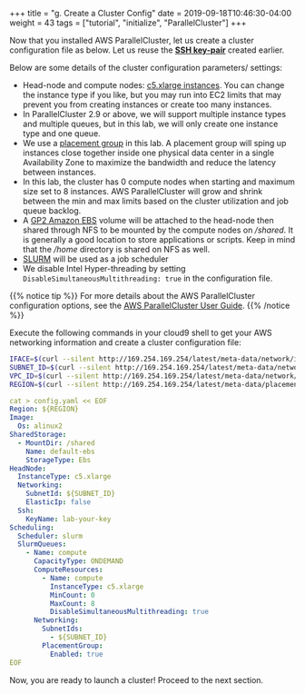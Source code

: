 +++
title = "g. Create a Cluster Config"
date = 2019-09-18T10:46:30-04:00
weight = 43
tags = ["tutorial", "initialize", "ParallelCluster"]
+++

Now that you installed AWS ParallelCluster, let us create a cluster configuration file as below. Let us reuse the [**SSH key-pair**](/02-aws-getting-started/05-key-pair-create.html) created earlier.

Below are some details of the cluster configuration parameters/ settings:

- Head-node and compute nodes: [c5.xlarge instances](https://aws.amazon.com/ec2/instance-types/). You can change the instance type if you like, but you may run into EC2 limits that may prevent you from creating instances or create too many instances.
- In ParallelCluster 2.9 or above, we will support multiple instance types and multiple queues, but in this lab, we will only create one instance type and one queue.
- We use a [placement group](https://docs.aws.amazon.com/AWSEC2/latest/UserGuide/placement-groups.html#placement-groups-cluster) in this lab. A placement group will sping up instances close together inside one physical data center in a single Availability Zone to maximize the bandwidth and reduce the latency between instances.
- In this lab, the cluster has 0 compute nodes when starting and maximum size set to 8 instances.  AWS ParallelCluster will grow and shrink between the min and max limits based on the cluster utilization and job queue backlog.
- A [GP2 Amazon EBS](https://docs.aws.amazon.com/AWSEC2/latest/UserGuide/AmazonEBS.html) volume will be attached to the head-node then shared through NFS to be mounted by the compute nodes on */shared*. It is generally a good location to store applications or scripts. Keep in mind that the */home* directory is shared on NFS as well.
- [SLURM](https://slurm.schedmd.com/overview.html) will be used as a job scheduler
- We disable Intel Hyper-threading by setting `DisableSimultaneousMultithreading: true` in the configuration file.

{{% notice tip %}}
For more details about the AWS ParallelCluster configuration options, see the [AWS ParallelCluster User Guide](https://docs.aws.amazon.com/parallelcluster/latest/ug/parallelcluster-version-3.html).
{{% /notice %}}


Execute the following commands in your cloud9 shell to get your AWS networking information and create a cluster configuration file:

```bash
IFACE=$(curl --silent http://169.254.169.254/latest/meta-data/network/interfaces/macs/)
SUBNET_ID=$(curl --silent http://169.254.169.254/latest/meta-data/network/interfaces/macs/${IFACE}/subnet-id)
VPC_ID=$(curl --silent http://169.254.169.254/latest/meta-data/network/interfaces/macs/${IFACE}/vpc-id)
REGION=$(curl --silent http://169.254.169.254/latest/meta-data/placement/availability-zone | sed 's/[a-z]$//')
```

```yaml
cat > config.yaml << EOF
Region: ${REGION}
Image:
  Os: alinux2
SharedStorage:
  - MountDir: /shared
    Name: default-ebs
    StorageType: Ebs
HeadNode:
  InstanceType: c5.xlarge
  Networking:
    SubnetId: ${SUBNET_ID}
    ElasticIp: false
  Ssh:
    KeyName: lab-your-key
Scheduling:
  Scheduler: slurm
  SlurmQueues:
    - Name: compute
      CapacityType: ONDEMAND
      ComputeResources:
        - Name: compute
          InstanceType: c5.xlarge
          MinCount: 0
          MaxCount: 8
          DisableSimultaneousMultithreading: true
      Networking:
        SubnetIds:
          - ${SUBNET_ID}
        PlacementGroup:
          Enabled: true
EOF
```
Now, you are ready to launch a cluster! Proceed to the next section.

